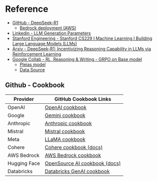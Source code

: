 # Reference

- [GitHub - DeepSeek-R1](https://github.com/deepseek-ai/DeepSeek-R1/tree/main)
  - [Bedrock deployment (AWS)](https://community.aws/content/2sECf0xbpgEIaUpAJcwbrSnIGfu/deploying-deepseek-r1-model-on-amazon-bedrock)
- [Linkedin - LLM Generation Parameters](https://www.linkedin.com/posts/cornellius-yudha-wijaya_lets-learn-something-fascinating%F0%9D%90%96%F0%9D%90%A1%F0%9D%90%9A-activity-7287672606596440066-CfWC?utm_source=share&utm_medium=member_desktop)
- [Stanford Engineering - Stanford CS229 I Machine Learning I Building Large Language Models (LLMs)](https://www.youtube.com/watch?v=9vM4p9NN0Ts)
- [Arxiv - DeepSeek-R1: Incentivizing Reasoning Capability in LLMs via Reinforcement Learning](https://arxiv.org/pdf/2501.12948)
- [Google Collab - RL, Reasoning & Writing - GRPO on Base model](https://colab.research.google.com/drive/1Ty0ovsrpw8i-zJvDhlSAtBIVw3EZfHK5?usp=sharing#scrollTo=Q7qTZbUcg5VD)
  - [Pleias model](https://huggingface.co/PleIAs/Pleias-350m-Preview)
  - [Data Source](https://huggingface.co/datasets/PleIAs/verse-wikisource)

## Github - Cookbook

| Provider  | GitHub Cookbook Links |
|-----------|------------------------------|
| OpenAI    | [OpenAI cookbook](https://github.com/openai/openai-cookbook) |
| Google    | [Gemini cookbook](https://github.com/google-gemini/cookbook) |
| Anthropic | [Anthropic cookbook](https://github.com/anthropics/anthropic-cookbook) |
| Mistral   | [Mistral cookbook](https://github.com/mistralai/cookbook) |
| Meta      | [LLaMA cookbook](https://github.com/meta-llama/llama-cookbook) |
| Cohere    | [Cohere cookbook (docs)](https://docs.cohere.com/v2/page/cookbooks) |
| AWS Bedrock | [AWS Bedrock cookbook](https://github.com/aws-samples/amazon-bedrock-workshop) |
| Hugging Face | [OpenSource AI cookbook (docs)](https://huggingface.co/learn/cookbook/index) |
| Databricks | [Databricks GenAI cookbook](https://github.com/databricks/genai-cookbook) |
